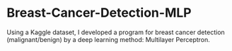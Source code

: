 # Breast-Cancer-Detection-MLP
Using a Kaggle dataset, I developed a program for breast cancer detection (malignant/benign) by a deep learning method: Multilayer Perceptron.
